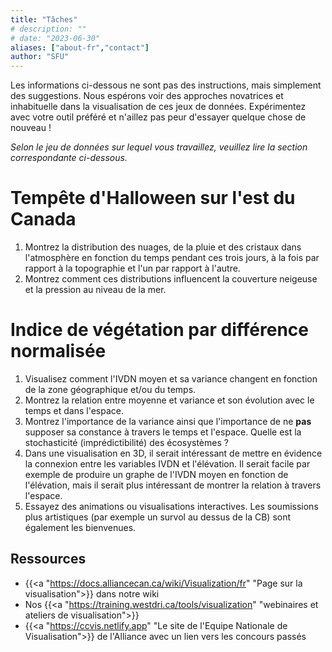 ```yaml
---
title: "Tâches"
# description: ""
# date: "2023-06-30"
aliases: ["about-fr","contact"]
author: "SFU"
---
```


Les informations ci-dessous ne sont pas des instructions, mais simplement des suggestions. Nous espérons voir des approches novatrices et inhabituelle dans la visualisation de ces jeux de données. Expérimentez avec votre outil préféré et n'aillez pas peur d'essayer quelque chose de nouveau !

*Selon le jeu de données sur lequel vous travaillez, veuillez lire la section correspondante ci-dessous.*

# Tempête d'Halloween sur l'est du Canada

1. Montrez la distribution des nuages, de la pluie et des cristaux dans l'atmosphère en fonction du temps pendant ces trois jours, à la fois par rapport à la topographie et l'un par rapport à l'autre.
2. Montrez comment ces distributions influencent la couverture neigeuse et la pression au niveau de la mer.

# Indice de végétation par différence normalisée

1. Visualisez comment l'IVDN moyen et sa variance changent en fonction de la zone géographique et/ou du temps.
2. Montrez la relation entre moyenne et variance et son évolution avec le temps et dans l'espace.
3. Montrez l'importance de la variance ainsi que l'importance de ne **pas** supposer sa constance à travers le temps et l'espace. Quelle est la stochasticité (imprédictibilité) des écosystèmes ?
4. Dans une visualisation en 3D, il serait intéressant de mettre en évidence la connexion entre les variables IVDN et l'élévation. Il serait facile par exemple de produire un graphe de l'IVDN moyen en fonction de l'élévation, mais il serait plus intéressant de montrer la relation à travers l'espace.
5. Essayez des animations ou visualisations interactives. Les soumissions plus artistiques (par exemple un survol au dessus de la CB) sont également les bienvenues.

## Ressources

- {{<a "https://docs.alliancecan.ca/wiki/Visualization/fr" "Page sur la visualisation">}} dans notre wiki
- Nos {{<a "https://training.westdri.ca/tools/visualization" "webinaires et ateliers de visualisation">}}
- {{<a "https://ccvis.netlify.app" "Le site de l'Equipe Nationale de Visualisation">}} de l'Alliance avec un lien vers les concours passés
